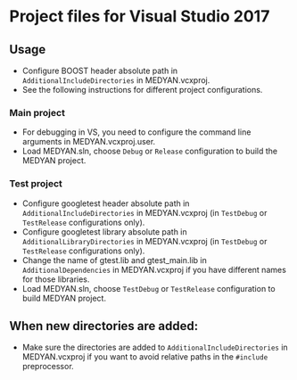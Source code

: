 # Project files for Visual Studio 2017

## Usage

+ Configure BOOST header absolute path in `AdditionalIncludeDirectories` in MEDYAN.vcxproj.
+ See the following instructions for different project configurations.

### Main project
+ For debugging in VS, you need to configure the command line arguments in MEDYAN.vcxproj.user.
+ Load MEDYAN.sln, choose `Debug` or `Release` configuration to build the MEDYAN project.

### Test project
+ Configure googletest header absolute path in `AdditionalIncludeDirectories` in MEDYAN.vcxproj (in `TestDebug` or `TestRelease` configurations only).
+ Configure googletest library absolute path in `AdditionalLibraryDirectories` in MEDYAN.vcxproj (in `TestDebug` or `TestRelease` configurations only).
+ Change the name of gtest.lib and gtest_main.lib in `AdditionalDependencies` in MEDYAN.vcxproj if you have different names for those libraries.
+ Load MEDYAN.sln, choose `TestDebug` or `TestRelease` configuration to build MEDYAN project.

## When new directories are added:
+ Make sure the directories are added to `AdditionalIncludeDirectories` in MEDYAN.vcxproj if you want to avoid relative paths in the `#include` preprocessor.
